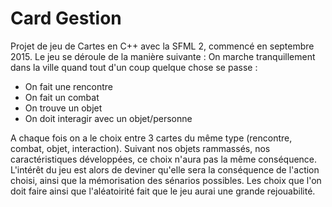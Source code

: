 # Card Gestion
Projet de jeu de Cartes en C++ avec la SFML 2, commencé en septembre 2015. Le jeu se déroule de la manière suivante :
On marche tranquillement dans la ville quand tout d'un coup quelque chose se passe :
  - On fait une rencontre
  - On fait un combat
  - On trouve un objet
  - On doit interagir avec un objet/personne

A chaque fois on a le choix entre 3 cartes du même type (rencontre, combat, objet, interaction). Suivant nos objets rammassés, nos caractéristiques développées, ce choix n'aura pas la même conséquence. L'intérêt du jeu est alors de deviner qu'elle sera la conséquence de l'action choisi, ainsi que la mémorisation des sénarios possibles. Les choix que l'on doit faire ainsi que l'aléatoirité fait que le jeu aurai une grande rejouabilité.

